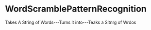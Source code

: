 # WordScramblePatternRecognition
Takes A String of Words---Turns it into---Teaks a Sitnrg of Wrdos 
